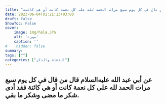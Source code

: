 ```yaml
---
title: "ثواب من ثال في كل يوم سبع مرات الحمد لله على كل نعمة كانت أو هي كائنة"
date: 2023-06-04T01:21:13+03:00
draft: false
ShowToc: False
cover:
    image: img/hala.JPG
    alt: 'صورة'
    caption: ''
#    hidden: false
summary: 
tags: [""]
categories: ["الدعاء والذكر"]
---
```

عن أبي عبد الله عليه‌السلام قال من قال في كل يوم سبع مرات الحمد
لله على كل نعمة كانت أو هي كائنة فقد أدى شكر ما مضى وشكر ما بقي.
---


